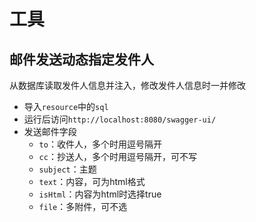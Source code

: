# 工具
## 邮件发送动态指定发件人
从数据库读取发件人信息并注入，修改发件人信息时一并修改
- 导入`resource`中的`sql`
- 运行后访问`http://localhost:8080/swagger-ui/`
- 发送邮件字段
    - `to`：收件人，多个时用逗号隔开
    - `cc`：抄送人，多个时用逗号隔开，可不写
    - `subject`：主题
    - `text`：内容，可为html格式
    - `isHtml`：内容为html时选择true
    - `file`：多附件，可不选
